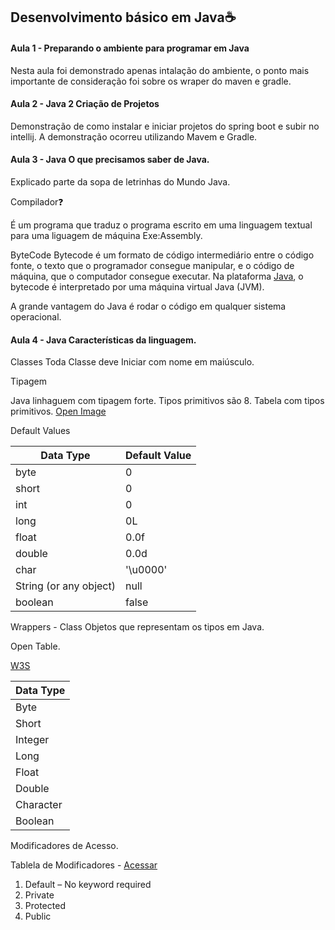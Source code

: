 ## Desenvolvimento básico em Java:coffee:

#### Aula 1 - Preparando o ambiente para programar em Java

Nesta aula foi demonstrado apenas intalação do ambiente, o ponto mais importante de consideração foi sobre os wraper do maven e gradle.

#### Aula 2 - Java 2 Criação de Projetos

Demonstração de como instalar e iniciar projetos do spring boot e subir no intellij.
A demonstração ocorreu utilizando Mavem e Gradle.

#### Aula 3 - Java O que precisamos saber de Java.

Explicado parte da sopa de letrinhas do Mundo Java.

Compilador:question:

É um programa que traduz o programa escrito em uma linguagem textual para uma liguagem de máquina Exe:Assembly.

ByteCode
Bytecode é um formato de código intermediário entre o código fonte, o texto que o programador consegue manipular, e o código de máquina, que o computador consegue executar.
Na plataforma [Java](https://www.dca.fee.unicamp.br/cursos/PooJava/javaenv/bytecode.htmlhttps:/), o bytecode é interpretado por uma máquina virtual Java (JVM).

A grande vantagem do Java é rodar o código em qualquer sistema operacional.

#### Aula 4 - Java Características da linguagem.

Classes
Toda Classe deve Iniciar com nome em maiúsculo.

Tipagem

Java linhaguem com tipagem forte.
Tipos primitivos são 8.
Tabela com tipos primitivos.
[Open Image](https://media.geeksforgeeks.org/wp-content/cdn-uploads/20191105122725/Primitive-Data-Types-in-Java-4.jpg)

Default Values


| Data Type              | Default Value |
| ------------------------ | --------------- |
| byte                   | 0             |
| short                  | 0             |
| int                    | 0             |
| long                   | 0L            |
| float                  | 0.0f          |
| double                 | 0.0d          |
| char                   | '\u0000'      |
| String (or any object) | null          |
| boolean                | false         |

Wrappers - Class
Objetos que representam os tipos em Java.

Open Table.

[W3S](https://www.w3schools.com/java/java_wrapper_classes.asp)


| Data Type |
| :---------- |
| Byte      |
| Short     |
| Integer   |
| Long      |
| Float     |
| Double    |
| Character |
| Boolean   |

Modificadores de Acesso.

Tablela de Modificadores - [Acessar](https://www.geeksforgeeks.org/access-modifiers-java/)

1. Default – No keyword required
2. Private
3. Protected
4. Public
